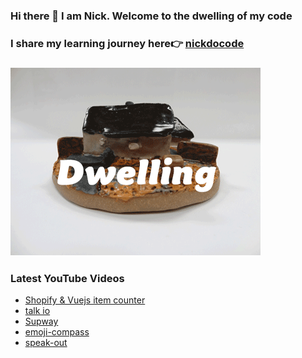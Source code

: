 ### Hi there 👋 I am Nick. Welcome to the dwelling of my code

### I share my learning journey here👉  [nickdocode](https://nickdocode.com/)

### ![dwelling](https://github.com/Nickchen2016/Nickchen2016/blob/master/img/home.gif)


### Latest YouTube Videos
<!-- YOUTUBE:START -->
- [Shopify & Vuejs item counter](https://www.youtube.com/watch?v=gi-4KJMH-6w)
- [talk io](https://www.youtube.com/watch?v=EId3phbwzns)
- [Supway](https://www.youtube.com/watch?v=m-SoRHaO5CU)
- [emoji-compass](https://www.youtube.com/watch?v=oapgs4yOKjc)
- [speak-out](https://www.youtube.com/watch?v=y24Rw-SWyMI)
<!-- YOUTUBE:END -->

